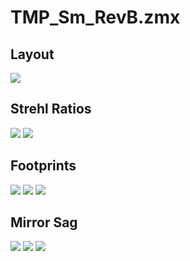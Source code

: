 # TMP_Sm_RevB.zmx
## Layout
![](layout/3DLayout.png)
## Strehl Ratios
![](strehls/RMSFieldMap.png)
![](strehls/RMSFieldMap_contour.png)
## Footprints
![](footprints/footprints_prime.JPG)
![](footprints/footprints_second.JPG)
![](footprints/footprints_tert.JPG)
## Mirror Sag
![](sag/surface_sag_surf_prime.JPG)
![](sag/surface_sag_surf_second.JPG)
![](sag/surface_sag_surf_tert.JPG)
